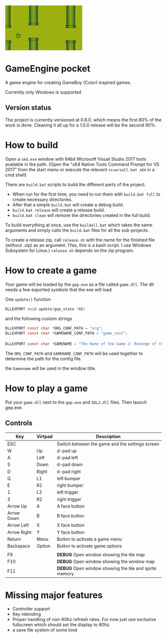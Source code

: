 ![Flappy demo](https://github.com/eisbehr/gep/raw/misc-files/misc/flappy.gif)

# GameEngine pocket
A game engine for creating GameBoy (Color) inspired games.

Currently only Windows is supported

## Version status
The project is currently versioned at 0.8.0, which means the first 80% of the work is done. Cleaning it all up for a 1.0.0 release will be the second 80%.

# How to build
Open a `cmd.exe` window with 64bit Microsoft Visual Studio 2017 tools available in the path. (Open the "x64 Native Tools Command Prompt for VS 2017" from the start menu or execute the relevant `vcvarsall.bat x64` in a cmd shell)

There are `build.bat` scripts to build the different parts of the project. 
- When run for the first time, you need to run them with `build.bat full` to create necessary directories. 
- After that a simple `build.bat` will create a debug build. 
- `build.bat release` will create a release build. 
- `build.bat clean` will remove the directories created in the full build.

To build everything at once, use the `buildall.bat` which takes the same arguments and simply calls the `build.bat` files for all the sub-projects.

To create a release zip, call `release.sh` with the name for the finished file (without .zip) as an argument. (Yes, this is a bash script. I use Windows Subsystem for Linux.)
`release.sh` depends on the zip program.

# How to create a game
Your game will be loaded by the `gep.exe` as a file called `game.dll`.
The dll needs a few exported symbols that the exe will load.

One `update()` function
``` c
DLLEXPORT void update(gep_state *GS)
```
and the following custom strings
``` c
DLLEXPORT const char *ORG_CONF_PATH = "org";
DLLEXPORT const char *GAMENAME_CONF_PATH = "game_conf";

DLLEXPORT const char *GAMENAME = "The Name of the Game 2: Revenge of the Game";
```
The `ORG_CONF_PATH` and `GAMENAME_CONF_PATH` will be used together to determine the path for the config file.

the `Gamename` will be used in the window title.

# How to play a game
Put your `game.dll` next to the `gep.exe` and `SDL2.dll` files. Then launch gep.exe. 

## Controls
|Key|Virtpad|Description
|---|-------|-----------
|ESC|   |Switch between the game and the settings screen
|W|Up|d-pad up
|A|Left|d-pad left
|S|Down|d-pad down
|D|Right|d-pad right
|Q|L1|left bumper
|E|R1|right bumper
|1|L2|left trigger
|3|R2|right trigger
|Arrow Up|A|A face button
|Arrow Down|B|B face button
|Arrow Left|X|X face button
|Arrow Right|Y|Y face button
|Return|Menu|Button to activate a game menu
|Backspace|Option|Button to activate game options
| | |
|F9| |**DEBUG** Open window showing the tile map
|F10| |**DEBUG** Open window showing the window map
|F11| |**DEBUG** Open window showing the tile and sprite memory
# Missing major features
- Controller support
- Key rebinding
- Proper handling of non-60hz refresh rates. For now just use exclusive fullscreen which should set the display to 60hz.
- a save file system of some kind
